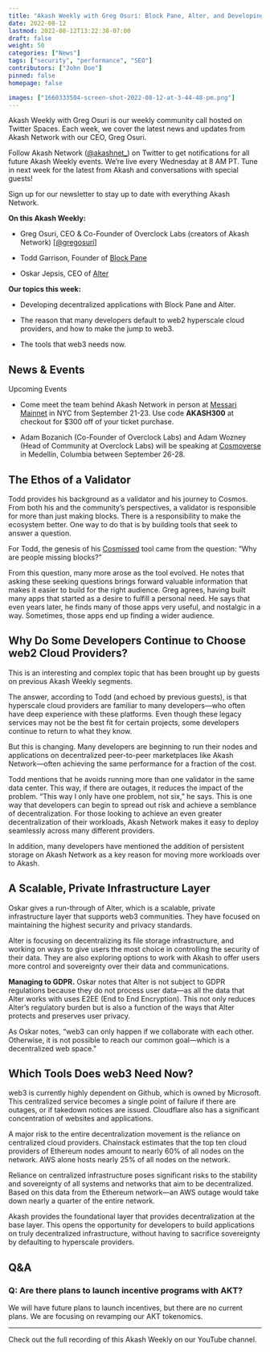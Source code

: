 ```yaml
---
title: "Akash Weekly with Greg Osuri: Block Pane, Alter, and Developing for Decentralization"
date: 2022-08-12
lastmod: 2022-08-12T13:22:38-07:00
draft: false
weight: 50
categories: ["News"]
tags: ["security", "performance", "SEO"]
contributors: ["John Doe"]
pinned: false
homepage: false

images: ["1660333504-screen-shot-2022-08-12-at-3-44-48-pm.png"]
---
```

Akash Weekly with Greg Osuri is our weekly community call hosted on Twitter Spaces. Each week, we cover the latest news and updates from Akash Network with our CEO, Greg Osuri.

Follow Akash Network ([@akashnet\_](https://twitter.com/akashnet_)) on Twitter to get notifications for all future Akash Weekly events. We’re live every Wednesday at 8 AM PT. Tune in next week for the latest from Akash and conversations with special guests!

Sign up for our newsletter to stay up to date with everything Akash Network.

**On this Akash Weekly:**

*   Greg Osuri, CEO & Co-Founder of Overclock Labs (creators of Akash Network) \[[@gregosuri](https://twitter.com/gregosuri)\]
    
*   Todd Garrison, Founder of [Block Pane](https://blockpane.com/)
    
*   Oskar Jepsis, CEO of [Alter](https://altermail.live/)
    

**Our topics this week:**

*   Developing decentralized applications with Block Pane and Alter.
    
*   The reason that many developers default to web2 hyperscale cloud providers, and how to make the jump to web3.
    
*   The tools that web3 needs now.
    

News & Events
-------------

Upcoming Events

*   Come meet the team behind Akash Network in person at [Messari Mainnet](https://mainnet.events/) in NYC from September 21-23. Use code **AKASH300** at checkout for $300 off of your ticket purchase.
    
*   Adam Bozanich (Co-Founder of Overclock Labs) and Adam Wozney (Head of Community at Overclock Labs) will be speaking at [Cosmoverse](https://cosmoverse.org/) in Medellín, Columbia between September 26-28.
    

The Ethos of a Validator
------------------------

Todd provides his background as a validator and his journey to Cosmos. From both his and the community’s perspectives, a validator is responsible for more than just making blocks. There is a responsibility to make the ecosystem better. One way to do that is by building tools that seek to answer a question.

For Todd, the genesis of his [Cosmissed](https://blockpane.com/projects.html) tool came from the question: “Why are people missing blocks?” 

From this question, many more arose as the tool evolved. He notes that asking these seeking questions brings forward valuable information that makes it easier to build for the right audience. Greg agrees, having built many apps that started as a desire to fulfill a personal need. He says that even years later, he finds many of those apps very useful, and nostalgic in a way. Sometimes, those apps end up finding a wider audience. 

Why Do Some Developers Continue to Choose web2 Cloud Providers?
---------------------------------------------------------------

This is an interesting and complex topic that has been brought up by guests on previous Akash Weekly segments.

The answer, according to Todd (and echoed by previous guests), is that hyperscale cloud providers are familiar to many developers—who often have deep experience with these platforms. Even though these legacy services may not be the best fit for certain projects, some developers continue to return to what they know.

But this is changing. Many developers are beginning to run their nodes and applications on decentralized peer-to-peer marketplaces like Akash Network—often achieving the same performance for a fraction of the cost.

Todd mentions that he avoids running more than one validator in the same data center. This way, if there are outages, it reduces the impact of the problem. “This way I only have one problem, not six,” he says. This is one way that developers can begin to spread out risk and achieve a semblance of decentralization. For those looking to achieve an even greater decentralization of their workloads, Akash Network makes it easy to deploy seamlessly across many different providers. 

In addition, many developers have mentioned the addition of persistent storage on Akash Network as a key reason for moving more workloads over to Akash.

A Scalable, Private Infrastructure Layer
----------------------------------------

Oskar gives a run-through of Alter, which is a scalable, private infrastructure layer that supports web3 communities. They have focused on maintaining the highest security and privacy standards.

Alter is focusing on decentralizing its file storage infrastructure, and working on ways to give users the most choice in controlling the security of their data. They are also exploring options to work with Akash to offer users more control and sovereignty over their data and communications.

**Managing to GDPR.** Oskar notes that Alter is not subject to GDPR regulations because they do not process user data—as all the data that Alter works with uses E2EE (End to End Encryption). This not only reduces Alter’s regulatory burden but is also a function of the ways that Alter protects and preserves user privacy.

As Oskar notes, “web3 can only happen if we collaborate with each other. Otherwise, it is not possible to reach our common goal—which is a decentralized web space."

Which Tools Does web3 Need Now?
-------------------------------

web3 is currently highly dependent on Github, which is owned by Microsoft. This centralized service becomes a single point of failure if there are outages, or if takedown notices are issued. Cloudflare also has a significant concentration of websites and applications.

A major risk to the entire decentralization movement is the reliance on centralized cloud providers. Chainstack estimates that the top ten cloud providers of Ethereum nodes amount to nearly 60% of all nodes on the network. AWS alone hosts nearly 25% of all nodes on the network.

Reliance on centralized infrastructure poses significant risks to the stability and sovereignty of all systems and networks that aim to be decentralized. Based on this data from the Ethereum network—an AWS outage would take down nearly a quarter of the entire network. 

Akash provides the foundational layer that provides decentralization at the base layer. This opens the opportunity for developers to build applications on truly decentralized infrastructure, without having to sacrifice sovereignty by defaulting to hyperscale providers.

Q&A
---

### Q: Are there plans to launch incentive programs with AKT?

We will have future plans to launch incentives, but there are no current plans. We are focusing on revamping our AKT tokenomics.

* * *

Check out the full recording of this Akash Weekly on our YouTube channel.